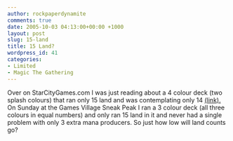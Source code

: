 ```yaml
---
author: rockpaperdynamite
comments: true
date: 2005-10-03 04:13:00+00:00 +1000
layout: post
slug: 15-land
title: 15 Land?
wordpress_id: 41
categories:
- Limited
- Magic The Gathering
---
```


Over on StarCityGames.com I was just reading about a 4 colour deck (two splash colours) that ran only 15 land and was contemplating only 14 [(link).](http://www.starcitygames.com/php/news/article/10524.html)  On Sunday at the Games Village Sneak Peak I ran a 3 colour deck (all three colours in equal numbers) and only ran 15 land in it and never had a single problem with only 3 extra mana producers.  So just how low will land counts go?




